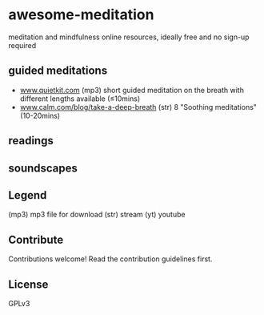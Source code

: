 # awesome-meditation
meditation and mindfulness online resources, ideally free and no sign-up required

## guided meditations
* www.quietkit.com (mp3) short guided meditation on the breath with different lengths available (≤10mins)
* www.calm.com/blog/take-a-deep-breath (str) 8 "Soothing meditations" (10-20mins)


## readings



## soundscapes



## Legend
(mp3) mp3 file for download
(str) stream
(yt) youtube


## Contribute
Contributions welcome! Read the contribution guidelines first.

## License
GPLv3

